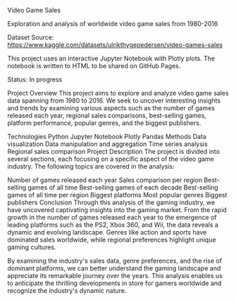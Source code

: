 Video Game Sales

Exploration and analysis of worldwide video game sales from 1980-2016

Dataset Source: https://www.kaggle.com/datasets/ulrikthygepedersen/video-games-sales

This project uses an interactive Jupyter Notebook with Plotly plots. The notebook is written to HTML to be shared on GitHub Pages.

Status: In progress

Project Overview
This project aims to explore and analyze video game sales data spanning from 1980 to 2016. We seek to uncover interesting insights and trends by examining various aspects such as the number of games released each year, regional sales comparisons, best-selling games, platform performance, popular genres, and the biggest publishers.

Technologies
Python
Jupyter Notebook
Plotly
Pandas
Methods
Data visualization
Data manipulation and aggregation
Time series analysis
Regional sales comparison
Project Description
The project is divided into several sections, each focusing on a specific aspect of the video game industry. The following topics are covered in the analysis:

Number of games released each year
Sales comparison per region
Best-selling games of all time
Best-selling games of each decade
Best-selling games of all time per region
Biggest platforms
Most popular genres
Biggest publishers
Conclusion
Through this analysis of the gaming industry, we have uncovered captivating insights into the gaming market. From the rapid growth in the number of games released each year to the emergence of leading platforms such as the PS2, Xbox 360, and Wii, the data reveals a dynamic and evolving landscape. Genres like action and sports have dominated sales worldwide, while regional preferences highlight unique gaming cultures.

By examining the industry's sales data, genre preferences, and the rise of dominant platforms, we can better understand the gaming landscape and appreciate its remarkable journey over the years. This analysis enables us to anticipate the thrilling developments in store for gamers worldwide and recognize the industry's dynamic nature.
